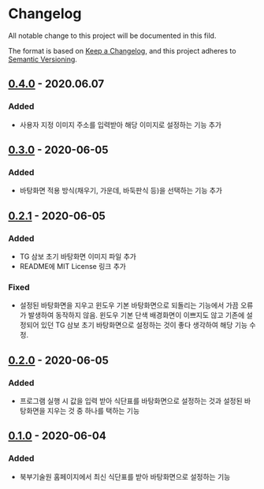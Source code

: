 # Changelog

All notable change to this project will be documented in this fild.

The format is based on [Keep a Changelog](https://keepachangelog.com/en/1.0.0), and this project adheres to [Semantic Versioning](https://semver.org/spec/v2.0.0.html).

## [0.4.0] - 2020.06.07

### Added

- 사용자 지정 이미지 주소를 입력받아 해당 이미지로 설정하는 기능 추가

## [0.3.0] - 2020-06-05

### Added

* 바탕화면 적용 방식(채우기, 가운데, 바둑판식 등)을 선택하는 기능 추가

## [0.2.1] - 2020-06-05

### Added

- TG 삼보 초기 바탕화면 이미지 파일 추가
- README에 MIT License 링크 추가

### Fixed

- 설정된 바탕화면을 지우고 윈도우 기본 바탕화면으로 되돌리는 기능에서 가끔 오류가 발생하여 동작하지 않음. 윈도우 기본 단색 배경화면이 이쁘지도 않고 기존에 설정되어 있던 TG 삼보 초기 바탕화면으로 설정하는 것이 좋다 생각하여 해당 기능 수정.

## [0.2.0] - 2020-06-05

### Added

- 프로그램 실행 시 값을 입력 받아 식단표를 바탕화면으로 설정하는 것과 설정된 바탕화면을 지우는 것 중 하나를 택하는 기능

## [0.1.0] - 2020-06-04

### Added

- 북부기술원 홈페이지에서 최신 식단표를 받아 바탕화면으로 설정하는 기능

[0.4.0]: https://github.com/jisulee723/wallpaper-changer/compare/0.4.0...0.3.0
[0.3.0]: https://github.com/jisulee723/wallpaper-changer/compare/0.3.0...0.2.1
[0.2.1]: https://github.com/jisulee723/wallpaper-changer/compare/0.2.0...0.2.1
[0.2.0]: https://github.com/jisulee723/wallpaper-changer/compare/0.1.0...0.2.0
[0.1.0]: https://github.com/jisulee723/wallpaper-changer/releases/tag/0.1.0

